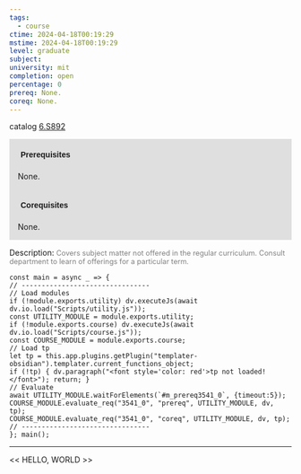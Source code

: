 ```yaml
---
tags:
  - course
ctime: 2024-04-18T00:19:29
mstime: 2024-04-18T00:19:29
level: graduate
subject: 
university: mit
completion: open
percentage: 0
prereq: None.
coreq: None.
---
```


catalog [6.S892](http://student.mit.edu/catalog/m6e.html#6.S892)

<span style="display: block; padding: 15px; background-color: rgb(100, 100, 100, 0.2);"><font id="m_prereq3541_0" style="display: block; font-family: Arial, sans-serif; font-weight: bold; padding: 5px">Prerequisites</font><br><span id="prereq3541_0">None.</span></span>
<span style="display: block; padding: 15px; background-color: rgb(100, 100, 100, 0.2);"><font id="m_coreq3541_0" style="display: block; font-family: Arial, sans-serif; font-weight: bold; padding: 5px">Corequisites</font><br><span id="coreq3541_0">None.</span></span>

<font style="">Description:</font>
<font style="color: grey; font-size: 0.8rem;">Covers subject matter not offered in the regular curriculum. Consult department to learn of offerings for a particular term.</font>

```dataviewjs
const main = async _ => {
// --------------------------------
// Load modules
if (!module.exports.utility) dv.executeJs(await dv.io.load("Scripts/utility.js"));
const UTILITY_MODULE = module.exports.utility;
if (!module.exports.course) dv.executeJs(await dv.io.load("Scripts/course.js"));
const COURSE_MODULE = module.exports.course;
// Load tp
let tp = this.app.plugins.getPlugin("templater-obsidian").templater.current_functions_object;
if (!tp) { dv.paragraph("<font style='color: red'>tp not loaded!</font>"); return; }
// Evaluate
await UTILITY_MODULE.waitForElements(`#m_prereq3541_0`, {timeout:5});
COURSE_MODULE.evaluate_req("3541_0", "prereq", UTILITY_MODULE, dv, tp);
COURSE_MODULE.evaluate_req("3541_0", "coreq", UTILITY_MODULE, dv, tp);
// --------------------------------
}; main();
```

---

<< HELLO, WORLD >>
